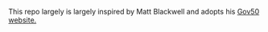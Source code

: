 
This repo largely is largely inspired by Matt Blackwell and adopts his <a href='https://gov50.mattblackwell.org/'>Gov50 website.
